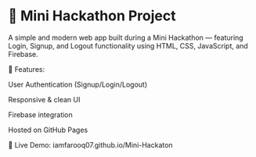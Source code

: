 <h1>🧠 Mini Hackathon Project</h1>

A simple and modern web app built during a Mini Hackathon — featuring Login, Signup, and Logout functionality using HTML, CSS, JavaScript, and Firebase.

🚀 Features:

User Authentication (Signup/Login/Logout)

Responsive & clean UI

Firebase integration

Hosted on GitHub Pages

🔗 Live Demo: iamfarooq07.github.io/Mini-Hackaton

